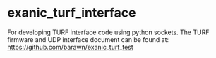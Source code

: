 # exanic_turf_interface
For developing TURF interface code using python sockets. The TURF firmware and UDP interface document can be found at: https://github.com/barawn/exanic_turf_test
